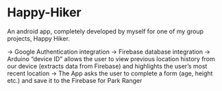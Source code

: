 # Happy-Hiker
An android app, completely developed by myself for one of my group projects, Happy Hiker.

-> Google Authentication integration
-> Firebase database integration
-> Arduino “device ID” allows the user to view previous
location history from our device (extracts data
from Firebase) and highlights the user’s most recent location
-> The App asks the user to complete a form (age, height etc.) and save it to the
Firebase for Park Ranger
